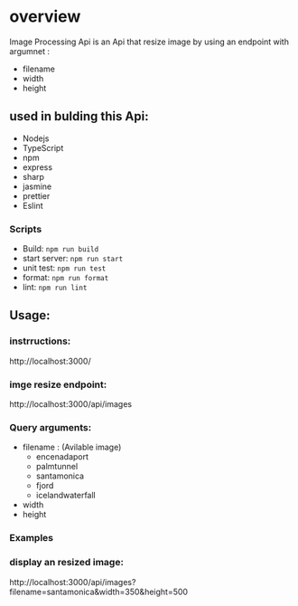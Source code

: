 # overview

Image Processing Api is an Api that resize image by using an endpoint with argumnet :

- filename
- width
- height

## used in bulding this Api:

- Nodejs
- TypeScript
- npm
- express
- sharp
- jasmine
- prettier
- Eslint
### Scripts
- Build: ```npm run build```
- start server: ```npm run start```
- unit test: ```npm run test```
- format: ```npm run format```
- lint: ```npm run lint```

## Usage:

### instrructions:

http://localhost:3000/

### imge resize endpoint:

http://localhost:3000/api/images

### Query arguments:

- filename : (Avilable image)
  - encenadaport
  - palmtunnel
  - santamonica
  - fjord
  - icelandwaterfall
- width
- height


### Examples
### display an resized image:
http://localhost:3000/api/images?filename=santamonica&width=350&height=500

